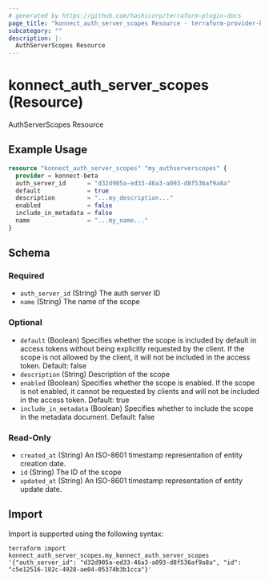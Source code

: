 ```yaml
---
# generated by https://github.com/hashicorp/terraform-plugin-docs
page_title: "konnect_auth_server_scopes Resource - terraform-provider-konnect-beta"
subcategory: ""
description: |-
  AuthServerScopes Resource
---
```


# konnect_auth_server_scopes (Resource)

AuthServerScopes Resource

## Example Usage

```terraform
resource "konnect_auth_server_scopes" "my_authserverscopes" {
  provider = konnect-beta
  auth_server_id      = "d32d905a-ed33-46a3-a093-d8f536af9a8a"
  default             = true
  description         = "...my_description..."
  enabled             = false
  include_in_metadata = false
  name                = "...my_name..."
}
```

<!-- schema generated by tfplugindocs -->
## Schema

### Required

- `auth_server_id` (String) The auth server ID
- `name` (String) The name of the scope

### Optional

- `default` (Boolean) Specifies whether the scope is included by default in access tokens without being explicitly requested by the client. If the scope is not allowed by the client, it will not be included in the access token. Default: false
- `description` (String) Description of the scope
- `enabled` (Boolean) Specifies whether the scope is enabled. If the scope is not enabled, it cannot be requested by clients and will not be included in the access token. Default: true
- `include_in_metadata` (Boolean) Specifies whether to include the scope in the metadata document. Default: false

### Read-Only

- `created_at` (String) An ISO-8601 timestamp representation of entity creation date.
- `id` (String) The ID of the scope
- `updated_at` (String) An ISO-8601 timestamp representation of entity update date.

## Import

Import is supported using the following syntax:

```shell
terraform import konnect_auth_server_scopes.my_konnect_auth_server_scopes '{"auth_server_id": "d32d905a-ed33-46a3-a093-d8f536af9a8a", "id": "c5e12516-182c-4928-ae04-05374b3b1cca"}'
```
